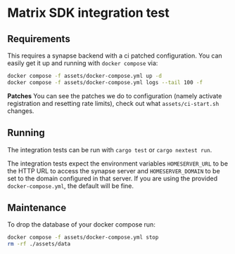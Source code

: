 # Matrix SDK integration test

## Requirements

This requires a synapse backend with a ci patched configuration. You can easily get
it up and running with `docker compose` via:

```sh
docker compose -f assets/docker-compose.yml up -d
docker compose -f assets/docker-compose.yml logs --tail 100 -f
```

**Patches**
You can see the patches we do to configuration (namely activate registration and
resetting rate limits), check out what `assets/ci-start.sh` changes.

## Running

The integration tests can be run with `cargo test` or `cargo nextest run`.

The integration tests expect the environment variables `HOMESERVER_URL` to be the HTTP URL to
access the synapse server and `HOMESERVER_DOMAIN` to be set to the domain configured in
that server. If you are using the provided `docker-compose.yml`, the default will be fine.

## Maintenance

To drop the database of your docker compose run:

```bash
docker compose -f assets/docker-compose.yml stop
rm -rf ./assets/data
```
